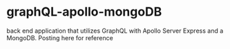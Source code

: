 # graphQL-apollo-mongoDB
back end application that utilizes GraphQL with Apollo Server Express and a MongoDB. Posting here for reference
